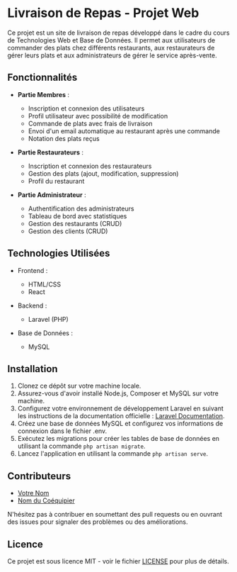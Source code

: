 # Livraison de Repas - Projet Web

Ce projet est un site de livraison de repas développé dans le cadre du cours de Technologies Web et Base de Données. Il permet aux utilisateurs de commander des plats chez différents restaurants, aux restaurateurs de gérer leurs plats et aux administrateurs de gérer le service après-vente.

## Fonctionnalités

- **Partie Membres** :
  - Inscription et connexion des utilisateurs
  - Profil utilisateur avec possibilité de modification
  - Commande de plats avec frais de livraison
  - Envoi d'un email automatique au restaurant après une commande
  - Notation des plats reçus

- **Partie Restaurateurs** :
  - Inscription et connexion des restaurateurs
  - Gestion des plats (ajout, modification, suppression)
  - Profil du restaurant

- **Partie Administrateur** :
  - Authentification des administrateurs
  - Tableau de bord avec statistiques
  - Gestion des restaurants (CRUD)
  - Gestion des clients (CRUD)

## Technologies Utilisées

- Frontend :
  - HTML/CSS
  - React

- Backend :
  - Laravel (PHP)

- Base de Données :
  - MySQL

## Installation

1. Clonez ce dépôt sur votre machine locale.
2. Assurez-vous d'avoir installé Node.js, Composer et MySQL sur votre machine.
3. Configurez votre environnement de développement Laravel en suivant les instructions de la documentation officielle : [Laravel Documentation](https://laravel.com/docs/).
4. Créez une base de données MySQL et configurez vos informations de connexion dans le fichier .env.
5. Exécutez les migrations pour créer les tables de base de données en utilisant la commande `php artisan migrate`.
6. Lancez l'application en utilisant la commande `php artisan serve`.

## Contributeurs

- [Votre Nom](lien_vers_votre_profil_github)
- [Nom du Coéquipier](lien_vers_son_profil_github)

N'hésitez pas à contribuer en soumettant des pull requests ou en ouvrant des issues pour signaler des problèmes ou des améliorations.

## Licence

Ce projet est sous licence MIT - voir le fichier [LICENSE](LICENSE) pour plus de détails.
